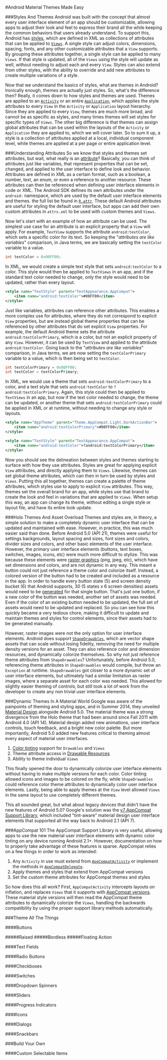 #Android Material Themes Made Easy

###Styles And Themes
Android was built with the concept that almost every user interface element of an app should be customizable, allowing apps to adjust their look and feel to express their brand all the while keeping the common behaviors that users already understand. To support this, Android has [styles](http://developer.android.com/guide/topics/resources/style-resource.html), which are defined in XML as collections of attributes that can be applied to [`Views`](http://developer.android.com/reference/android/view/View.html). A single style can adjust colors, dimensions, spacing, fonts, and any other customizable attributes that a `View` supports. By grouping these attributes together, a single style can be applied to many `Views`. If that style is updated, all of the `Views` using the style will update as well, without needing to adjust each and every `View`. Styles can also extend from other styles, with the ability to override and add new attributes to create multiple variations of a style. 

Now that we understand the basics of styles, what are themes in Android? Ironically enough, themes are actually just styles. So, what's the difference then? Really, it comes down to how styles and themes are used. Themes are applied to an [`Activity`](http://developer.android.com/reference/android/app/Activity.html) or an entire [`Application`](http://developer.android.com/reference/android/app/Application.html), which applies the style attributes to every `View` in the `Activity` or `Application` layout hierarchy. Since they are applied to every `View`, themes are much more broad, and cannot be as specific as styles, and many times themes will set styles for specific types of `Views`. The other big difference is that themes can assign global attributes that can be used within the layouts of the `Activity` or `Application` they are applied to, which we will cover later. So to sum it up, a style is a collection of attributes applied at a local, individual component level, while themes are applied at a per page or entire application level.

###Understanding Attributes
So we know that styles and themes set attributes, but wait, what really is an [attribute](http://developer.android.com/training/custom-views/create-view.html#customattr)? Basically, you can think of attributes just like variables, that represent properties that can be set, changed, and applied to the user interface to define look and behavior. Attributes are defined in XML as a certain format, such as a boolean, a number, text, an enum, or even a reference to another resource. These attributes can then be referenced when defining user interface elements in code or XML. The Android SDK defines its own attributes under the `android:` namespace, which are used by the default user interface elements and themes. the full list be found in [`R.attr`](http://developer.android.com/reference/android/R.attr.html). These default Android attributes are useful for styling the default user interface, but apps can add their own custom attributes in `attrs.xml` to be used with custom themes and `Views`. 

Now let's start with an example of how an attribute can be used. The simplest use case for an attribute is an explicit property that a `View` will apply. For example, `TextView` supports the attribute `android:textColor`, which sets a specific color for its text. So keeping the "*attributes are like variables*" comparison, in Java terms, we are basically setting the `textColor` variable to a value.

```java
int textColor = 0x00FF00; 
```

In XML, we would create a simple text style that sets `android:textColor` to a color. This style would then be applied to `TextViews` in an app, and if the standard text color needed to change, only the style would need to be updated, rather than every layout.

```xml
<style name="TextStyle" parent="TextAppearance.AppCompat">
	<item name="android:textColor">#00FF00</item>
</style>
```

Just like variables, attributes can reference other attributes. This enables a more complex use for attributes, where they do not correspond to explicit `View` properties, but are instead global theme properties that can be referenced by other attributes that do set explicit `View` properties. For example, the default Android theme sets the attribute `android:textColorPrimary`, which is a color, but not an explicit property of any `View`. However, it can be used by `TextView` and applied to the attribute `android:textColor`. Going back to the "*attributes are like variables*" comparison, in Java terms, we are now setting the `textColorPrimary` variable to a value, which is then being set to `textColor`.

```java
int textColorPrimary = 0x00FF00;
int textColor = textColorPrimary;
```

In XML, we would use a theme that sets `android:textColorPrimary` to a color, and a text style that sets `android:textColor` to `?android:textColorPrimary`. Again, this style could then be applied to `TextViews` in an app, but now if the text color needed to change, the theme can be updated, or another theme that sets `android:textColorPrimary` could be applied in XML or at runtime, without needing to change any style or layouts.

```xml
<style name="AppTheme" parent="Theme.AppCompat.Light.DarkActionBar">
	<item name="android:textColorPrimary">#00FF00</item>
</style>

<style name="TextStyle" parent="TextAppearance.AppCompat">
	<item name="android:textColor">?android:textColorPrimary</item>
</style>
```

Now you should see the delineation between styles and themes starting to surface with how they use attributes. Styles are great for applying explicit `View` attributes, and directly applying them to `Views`. Likewise, themes can set global theme attributes, which can then in turn be used by styles and `Views`. Putting this all together, themes can create a palette of theme attributes, which styles use to apply to explicit `View` attributes. This way, themes set the overall brand for an app, while styles use that brand to create the look and feel in variations that are applied to  `Views`. When setup this way, an app can change its theme, without editing a single style or layout file, and have its entire look update.

###Holo Themes And Asset Overload
Themes and styles are, in theory, a simple solution to make a completely dynamic user interface that can be updated and maintained with ease. However, in practice, this was much easier said than done. Before Android 5.0 (API 21), themes were useful for settings backgrounds, layout spacing and sizes, font sizes and colors, divider sizes and colors, and other basic elements of the user interface. However, the primary user interface elements (buttons, text boxes, switches, images, icons, etc) were much more difficult to stylize. This was because these elements were [raster graphics](https://en.wikipedia.org/wiki/Raster_graphics) (png, jpeg, etc), which have set dimensions and colors, and are not dynamic in any way. This meant a button could not just reference a theme color and colorize itself. Instead, a colored version of the button had to be created and included as a resource in the app. In order to handle every button state (5) and screen density bucket (6) that Android supports, 30 (5 states x 6 screen densities) assets would need to be [generated](http://romannurik.github.io/AndroidAssetStudio/) for that single button. That's just one button, if a new color of the button was needed, another set of assets was needed. Even if the color of an existing button needed to be updated, the full set of assets would need to be updated and replaced. So you can see how this quickly became a very tedious chore, making it difficult to update and maintain themes and styles for control elements, since their assets had to be generated manually.

However, raster images were not the only option for user interface elements. Android does support [`ShapeDrawables`](http://developer.android.com/reference/android/graphics/drawable/ShapeDrawable.html), which are vector shape assets that can scale without losing fidelity, removing the need for multiple density versions for an asset. They can also reference color and dimension resources, and dynamically colorize themselves. So why not just reference theme attributes from `ShapeDrawables`? Unfortunately, before Android 5.0, referencing theme attributes in `ShapeDrawables` would compile, but throw an `Exception` at runtime. `ShapeDrawables` got closer to a more dynamic set of user interface elements, but ultimately had a similar limitation as raster images, where a separate asset for each color was needed. This allowed for slightly easier theming of controls, but still took a lot of work from the developer to create any non trivial user interface elements.

###Dynamic Themes In A Material World
Google was aware of the painpoints of theming and styling apps, and in Summer 2014, they unveiled [Material Design](https://www.google.com/design/spec/material-design/introduction.html) alongside Android 5.0. The material theme was a strong divergence from the Holo theme that had been around since Fall 2011 with Android 4.0 (API 14). Material design added new animations, user interface controls, touch feedback, and a bright new color palette. But more importantly, Android 5.0 added new features critical to theming almost every aspect of material user interfaces.

1. [Color tinting](http://developer.android.com/training/material/drawables.html#DrawableTint)  support for `Drawables` and `Views`
2. Theme attribute access in [Drawable Resources](http://developer.android.com/guide/topics/resources/drawable-resource.html)
3. Ability to theme individual `Views`

This finally opened the door to dynamically colorize user interface elements without having to make multiple versions for each color. Color tinting allowed icons and images to be colored on the fly, while `ShapeDrawables` could reference color theme attributes to dynamically color user interface elements. Lastly, being able to apply themes at the `View` level allowed `Views` in the same layout to use completely different themes. 

This all sounded great, but what about legacy devices that didn't have the new features of Android 5.0? Google's solution was the [v7 AppCompat Support Library](http://developer.android.com/tools/support-library/features.html#v7-appcompat), which included "tint-aware" material design user interface elements that supported all the way back to Android 2.1 (API 7).

###AppCompat 101
The AppCompat Support Library is very useful, allowing apps to use the new material user interface elements with dynamic color tinting on any device running Android 2.1+. However, documentation on how to properly take advantage of these features is sparse. AppCompat relies on a few things in order to work as intended:

1. Any `Activity` in use must extend from [`AppCompatActivity`](http://developer.android.com/reference/android/support/v7/app/AppCompatActivity.html?utm_campaign=ASL221-415&utm_source=dac&utm_medium=blog) or implement the methods in [`AppCompatDelegate`](http://developer.android.com/reference/android/support/v7/app/AppCompatDelegate.html?utm_campaign=ASL221-415&utm_source=dac&utm_medium=blog).
2. Apply themes and styles that extend from AppCompat versions
3. Set the custom theme attributes for AppCompat themes and styles

So how does this all work? First, `AppCompatActivity` intercepts layouts on inflation, and replaces `Views` that it supports with [AppCompat versions](http://developer.android.com/reference/android/support/v7/widget/package-summary.html). These material style versions will then read the AppCompat theme attributes to dynamically colorize the `Views`, handling the backwards compatibility by using the proper support library methods automatically. 


###Theme All The Things

####Buttons

#####Raised
#####Bordless
#####Floating Action

####Text Fields

####Radio Buttons

####Checkboxes

####Switches

####Dropdown Spinners

####Sliders

####Progress Indicators

####Icons

####Dialogs

####Snackbars


###Build Your Own

####Custom Selectable Items
